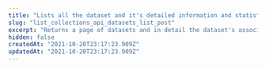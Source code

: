 ```yaml
---
title: "Lists all the dataset and it's detailed information and statistics in a project"
slug: "list_collections_api_datasets_list_post"
excerpt: "Returns a page of datasets and in detail the dataset's associated information that you are authorized to read/write. The information includes:\n\n| Information      | Description |\n| ----------- | ----------- |\n| schema      | Data schema of a dataset. (returns same data as **/dataset/{dataset_id}/schema**) |\n| metadata   | Metadata of a dataset. (returns same data as **/dataset/{dataset_id}/metadata**) |\n| stats   | Statistics of number of documents and size of a dataset. (returns same data as **/dataset/{dataset_id}/monitor/stats**) |\n| vector_health   | Number of zero vectors stored. (returns same data as **/dataset/{dataset_id}/monitor/health**) |\n| schema_stats   | Fields and number of documents missing/not missing for that field. (returns same data as **/dataset/{dataset_id}/monitor/stats**) |\n| active_jobs   | All active jobs/tasks on the dataset. (returns same data as **/dataset/{dataset_id}/tasks/list**) |"
hidden: false
createdAt: "2021-10-20T23:17:23.909Z"
updatedAt: "2021-10-20T23:17:23.909Z"
---
```

